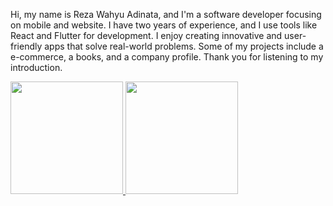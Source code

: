Hi, my name is Reza Wahyu Adinata, and I'm a software developer focusing on mobile and website. I have two years of experience, and I use tools like React and Flutter for development. I enjoy creating innovative and user-friendly apps that solve real-world problems. Some of my projects include a e-commerce, a books, and a company profile. Thank you for listening to my introduction.

<p align="left">
<a href="https://github.com/rezawahyuadinata">
  <img height="180em" src="https://github-readme-stats-eight-theta.vercel.app/api?username=rezawahyuadinata&show_icons=true&theme=algolia&include_all_commits=true&count_private=true"/>
  <img height="180em" src="https://github-readme-stats-eight-theta.vercel.app/api/top-langs/?username=rezawahyuadinata&layout=compact&langs_count=8&theme=algolia"/>
</a>
</p>
